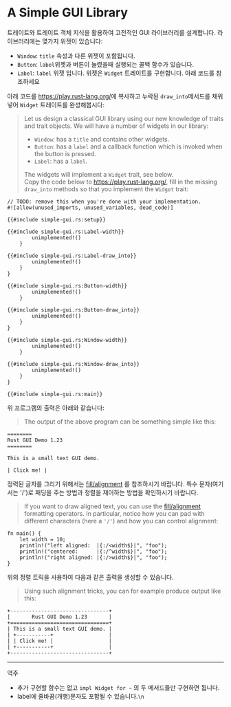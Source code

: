 # A Simple GUI Library

트레이트와 트레이트 객체 지식을 활용하여 고전적인 GUI 라이브러리를 설계합니다. 
라이브러리에는 몇가지 위젯이 있습니다: 
* `Window`: `title` 속성과 다른 위젯이 포함됩니다.
* `Button`: `label`위젯과 버튼이 눌렸을때 실행되는 콜백 함수가 있습니다.
* `Label`: `label` 위젯 입니다.
위젯은 `Widget` 트레이트를 구현합니다. 아래 코드를 참조하세요

아래 코드를 <https://play.rust-lang.org/>에 복사하고 누락된 `draw_into`메서드를 채워 넣어 `Widget` 트레이트를 완성해봅시다:
> Let us design a classical GUI library using our new knowledge of traits and
trait objects.
> We will have a number of widgets in our library:
> * `Window`: has a `title` and contains other widgets.
> * `Button`: has a `label` and a callback function which is invoked when the
  button is pressed.
> * `Label`: has a `label`.
> 
> The widgets will implement a `Widget` trait, see below.  
> Copy the code below to <https://play.rust-lang.org/>, fill in the missing
> `draw_into` methods so that you implement the `Widget` trait:

```rust,should_panic
// TODO: remove this when you're done with your implementation.
#![allow(unused_imports, unused_variables, dead_code)]

{{#include simple-gui.rs:setup}}

{{#include simple-gui.rs:Label-width}}
        unimplemented!()
    }

{{#include simple-gui.rs:Label-draw_into}}
        unimplemented!()
    }
}

{{#include simple-gui.rs:Button-width}}
        unimplemented!()
    }

{{#include simple-gui.rs:Button-draw_into}}
        unimplemented!()
    }
}

{{#include simple-gui.rs:Window-width}}
        unimplemented!()
    }

{{#include simple-gui.rs:Window-draw_into}}
        unimplemented!()
    }
}

{{#include simple-gui.rs:main}}
```

위 프로그램의 출력은 아래와 같습니다:
> The output of the above program can be something simple like this:

```text
========
Rust GUI Demo 1.23
========

This is a small text GUI demo.

| Click me! |
```

정력된 글자를 그리기 위해서는 
[fill/alignment](https://doc.rust-lang.org/std/fmt/index.html#fillalignment)
를 참조하시기 바랍니다. 
특수 문자(여기서는 '/')로 패딩을 주는 방법과 정렬을 제어하는 방법을 확인하시기 바랍니다.
> If you want to draw aligned text, you can use the
> [fill/alignment](https://doc.rust-lang.org/std/fmt/index.html#fillalignment)
> formatting operators. In particular, notice how you can pad with different
> characters (here a `'/'`) and how you can control alignment:

```rust,editable
fn main() {
    let width = 10;
    println!("left aligned:  |{:/<width$}|", "foo");
    println!("centered:      |{:/^width$}|", "foo");
    println!("right aligned: |{:/>width$}|", "foo");
}
```
위의 정렬 트릭을 사용하여 다음과 같은 출력을 생성할 수 있습니다.
> Using such alignment tricks, you can for example produce output like this:

```text
+--------------------------------+
|       Rust GUI Demo 1.23       |
+================================+
| This is a small text GUI demo. |
| +-----------+                  |
| | Click me! |                  |
| +-----------+                  |
+--------------------------------+
```

---
역주
- 추가 구현할 함수는 없고 `impl Widget for ~` 의 두 메서드들만 구현하면 됩니다.
- label에 줄바꿈(개행)문자도 포함될 수 있습니다.`\n`
